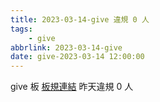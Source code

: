 ```yaml
---
title: 2023-03-14-give 違規 0 人
tags:
    - give
abbrlink: 2023-03-14-give
date: give-2023-03-14 12:00:00
---
```

give 板 [板規連結](https://www.ptt.cc/bbs/give/M.1612495900.A.C32.html)
昨天違規 0 人
